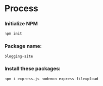 #   Process

### Initialize NPM
```sh
npm init
```

### Package name: 
```sh
blogging-site
```


### Install these packages: 
```sh
npm i express.js nodemon express-fileupload 
```


